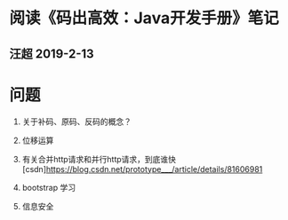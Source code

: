 # 阅读《码出高效：Java开发手册》笔记

## 汪超  2019-2-13


# 问题
1. 关于补码、原码、反码的概念？
2. 位移运算
3. 有关合并http请求和并行http请求，到底谁快 
 [csdn]<https://blog.csdn.net/prototype___/article/details/81606981>
 
4. bootstrap 学习 

5. 信息安全